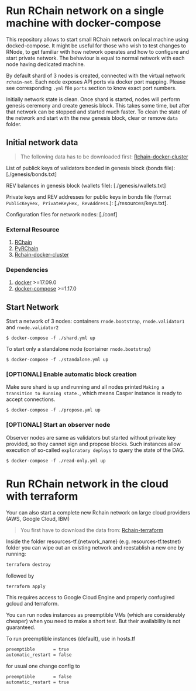 # Run RChain network on a single machine with docker-compose

This repository allows to start small RChain network on local machine using
docked-compose. It might be useful for those who wish to test changes to RNode, to get familiar with how network operates and how to configure and start private network. The behaviour is equal to normal network with each node having dedicated machine.

By default shard of 3 nodes is created, connected with the virtual network `rchain-net`. Each node exposes API ports via docker port mapping. Please see corresponding `.yml` file `ports` section to know exact port numbers.

Initially network state is clean. Once shard is started, nodes will perform genesis ceremony and create genesis block. This takes some time, but after that network can be stopped and started much faster. To clean the state of the network and start with the new genesis block, clear or remove `data` folder.

## Initial network data

> The following data has to be downloaded first: [Rchain-docker-cluster](https://github.com/nzpr/rchain-docker-cluster)

List of publick keys of validators bonded in genesis block (bonds file): [./genesis/bonds.txt]

REV balances in genesis block (wallets file): [./genesis/wallets.txt]

Private keys and REV addresses for public keys in bonds file (format `PublicKeyHex, PrivateKeyHex, RevAddress`.): [./resources/keys.txt].

Configuration files for network nodes: [./conf]

### External Resource

1. [RChain](https://github.com/rchain/rchain)
2. [PyRChain](https://github.com/rchain/pyrchain)
3. [Rchain-docker-cluster](https://github.com/nzpr/rchain-docker-cluster)

### Dependencies

1. [docker](https://docs.docker.com/install/) >=17.09.0
2. [docker-compose](https://docs.docker.com/compose/install/) >=1.17.0

## Start Network

Start a network of 3 nodes: containers `rnode.bootstrap`, `rnode.validator1` and `rnode.validator2`

    $ docker-compose -f ./shard.yml up

To start only a standalone node (container `rnode.bootstrap`)

    $ docker-compose -f ./standalone.yml up

### [OPTIONAL] Enable automatic block creation

Make sure shard is up and running and all nodes printed `Making a transition to Running state.`, which means Casper instance is ready to accept connections.

    $ docker-compose -f ./propose.yml up

### [OPTIONAL] Start an observer node

Observer nodes are same as validators but started without private key provided, so they cannot sign and propose blocks. Such instances allow execution of so-called `exploratory deploys` to query the state of the DAG.

    $ docker-compose -f ./read-only.yml up

# Run RChain network in the cloud with terraform

Your can also start a complete new Rchain network on large cloud providers (AWS, Google Cloud, IBM)

> You first have to download the data from: [Rchain-terraform](https://github.com/rchain/rchain-testnet-node)

Inside the folder resources-tf.{network_name} (e.g. resources-tf.testnet) folder you can wipe out an existing network and reestablish a new one by running:

```bash
terraform destroy
```

followed by

```bash
terraform apply
```

This requires access to Google Cloud Engine and properly confugired gcloud and terraform.

You can run nodes instances as preemptible VMs (which are considerably cheaper) when you need to make a short test.
But their availability is not guaranteed.

To run preemptible instances (default), use in hosts.tf

```bash
preemptible       = true
automatic_restart = false
```

for usual one change config to

```bash
preemptible       = false
automatic_restart = true
```
